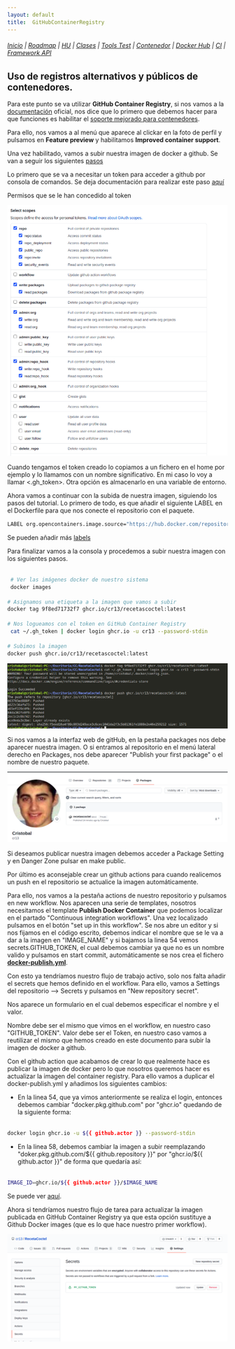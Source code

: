 ```yaml
---
layout: default
title:  GitHubContainerRegistry
---
```


###### [Inicio](./) | [Roadmap](./Roadmap.html) | [HU](./hu.html) | [Clases](./clases_desarrolladas) | [Tools Test](./aserciones_sis_pruebas.html) | [Contenedor](./contenedor.html) | [Docker Hub](./docker_hub.html) | [CI](./ci.html) | [Framework API](./frameworkAPI.html)


## Uso de registros alternativos y públicos de contenedores.

Para este punto se va utilizar **GitHub Container Registry**, si nos vamos a la [documentación](https://docs.github.com/en/free-pro-team@latest/packages/getting-started-with-github-container-registry) oficial, nos dice que lo primero que debemos hacer para que funciones es habilitar el [soporte mejorado para contenedores](https://docs.github.com/en/free-pro-team@latest/packages/getting-started-with-github-container-registry/enabling-improved-container-support).

Para ello, nos vamos a al menú que aparece al clickar en la foto de perfil y pulsamos en **Feature preview** y habilitamos **Improved container support**.

Una vez habilitado, vamos a subir nuestra imagen de docker a github. Se van a seguir los siguientes [pasos](https://docs.github.com/es/free-pro-team@latest/packages/managing-container-images-with-github-container-registry/connecting-a-repository-to-a-container-image#connecting-a-repository-to-a-container-image-on-the-command-line)

Lo primero que se va a necesitar un token para acceder a github por consola de comandos. Se deja documentación para realizar este paso [aquí](https://docs.github.com/es/free-pro-team@latest/github/authenticating-to-github/creating-a-personal-access-token)

Permisos que se le han concedido al token

![permisostoken](./img/permisos_token.png)

Cuando tengamos el token creado lo copiamos a un fichero en el home por ejemplo y lo llamamos con un nombre significativo. En mi caso lo voy a llamar <.gh_token>.  Otra opción es almacenarlo en una variable de entorno.

Ahora vamos a continuar con la subida de nuestra imagen, siguiendo los pasos del tutorial. Lo primero de todo, es que añadir el siguiente LABEL en el Dockerfile para que nos conecte el repositorio con el paquete.

```bash
LABEL org.opencontainers.image.source="https://hub.docker.com/repository/docker/cr13/recetacoctel"
```

Se pueden añadir más [labels](https://github.com/opencontainers/image-spec/blob/master/annotations.md#pre-defined-annotation-keys)

Para finalizar vamos a la consola y procedemos a subir nuestra imagen con los siguientes pasos.

```bash

 # Ver las imágenes docker de nuestro sistema
 docker images

# Asignamos una etiqueta a la imagen que vamos a subir
docker tag 9f8ed71732f7 ghcr.io/cr13/recetascoctel:latest

# Nos logueamos con el token en GitHub Container Registry
 cat ~/.gh_token | docker login ghcr.io -u cr13 --password-stdin

# Subimos la imagen
docker push ghcr.io/cr13/recetascoctel:latest

```

![pasos desde consola](./img/dockerpush.png)

Si nos vamos a la interfaz web de gitHub, en la pestaña packages nos debe aparecer nuestra imagen. O si entramos al repositorio en el menú lateral derecho en Packages, nos debe aparecer "Publish your first package" o el nombre de nuestro paquete. 

![mis paquetes](./img/packages.png)

Si deseamos publicar nuestra imagen debemos acceder a Package Setting y en Danger Zone pulsar en make public.

Por último es aconsejable crear un github actions para cuando realicemos un push en el repositorio se actualice la imagen automáticamente. 

Para ello, nos vamos a la pestaña actions de nuestro repositorio y pulsamos en new workflow. Nos aparecen una serie de templates, nosotros necesitamos el template **Publish Docker Container** que podemos localizar en el partado "Continuous integration workflows". Una vez localizado pulsamos en el botón "set up in this workflow". Se nos abre un editor y si nos fijamos en el código escrito, debemos indicar el nombre que se le va a dar a la imagen en "IMAGE_NAME" y si bajamos la linea 54 vemos secrets.GITHUB_TOKEN, el cual debemos cambiar ya que no es un nombre valido y pulsamos en start commit, automáticamente se nos crea el fichero **[docker-publish.yml](https://github.com/cr13/RecetaCoctel/blob/main/.github/workflows/docker-publish.yml)**.

Con esto ya tendríamos nuestro flujo de trabajo activo, solo nos falta añadir el secrets que hemos definido en el workflow. Para ello, vamos a Settings del repositorio --> Secrets y pulsamos en "New repository secret".

Nos aparece un formulario en el cual debemos especificar el nombre y el valor.

Nombre debe ser el mismo que vimos en el workflow, en nuestro caso "GITHUB_TOKEN".
Valor debe ser el Token, en nuestro caso vamos a reutilizar el mismo que hemos creado en este documento para subir la imagen de docker a github.

Con el github action que acabamos de crear lo que realmente hace es publicar la imagen de docker pero lo que nosotros queremos hacer es actualizar la imagen del container registry. Para ello vamos a duplicar el docker-publish.yml y añadimos los siguientes cambios:

- En la linea 54, que ya vimos anteriormente se realiza el login, entonces debemos cambiar "docker.pkg.github.com" por "ghcr.io" quedando de la siguiente forma:

```bash

docker login ghcr.io -u ${{ github.actor }} --password-stdin

```

- En la linea 58, debemos cambiar la imagen a subir reemplazando "doker.pkg.github.com/${{ github.repository }}" por "ghcr.io/${{ github.actor }}" de forma que quedaría así:



```bash

IMAGE_ID=ghcr.io/${{ github.actor }}/$IMAGE_NAME

```
Se puede ver [aquí](https://github.com/cr13/RecetaCoctel/blob/main/.github/workflows/docker-publish-container-registry.yml).

Ahora si tendríamos nuestro flujo de tarea para actualizar la imagen publicada en GitHub Container Registry ya que esta opción sustituye a Github Docker images (que es lo que hace nuestro primer workflow).

![secret](./img/secret.png)